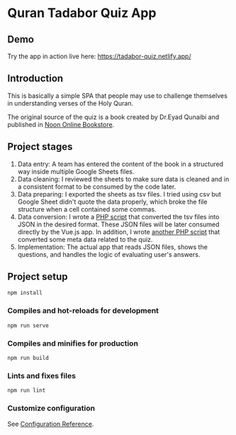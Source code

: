 # Quran Tadabor Quiz App
## Demo
Try the app in action live here: https://tadabor-quiz.netlify.app/

## Introduction
This is basically a simple SPA that people may use to challenge themselves in understanding verses of the Holy Quran. 

The original source of the quiz is a book created by Dr.‪Eyad Qunaibi‬ and published in [Noon Online Bookstore](https://www.noor-book.com/%D9%83%D8%AA%D8%A7%D8%A8-%D9%85%D8%AA%D8%B9%D9%87-%D8%A7%D9%84%D8%AA%D8%AF%D8%A8%D8%B1-pdf). 

## Project stages

1. Data entry: A team has entered the content of the book in a structured way inside multiple Google Sheets files.
2. Data cleaning: I reviewed the sheets to make sure data is cleaned and in a consistent format to be consumed by the code later.
3. Data preparing: I exported the sheets as tsv files. I tried using csv but Google Sheet didn't quote the data properly, which broke the file structure when a cell contained some commas.
4. Data conversion: I wrote a [PHP script](./converter/convert.php) that converted the tsv files into JSON in the desired format. These JSON files will be later consumed directly by the Vue.js app. In addition, I wrote [another PHP script](./converter/meta-builder.php) that converted some meta data related to the quiz. 
5. Implementation: The actual app that reads JSON files, shows the questions, and handles the logic of evaluating user's answers.



## Project setup
```
npm install
```

### Compiles and hot-reloads for development
```
npm run serve
```

### Compiles and minifies for production
```
npm run build
```

### Lints and fixes files
```
npm run lint
```

### Customize configuration
See [Configuration Reference](https://cli.vuejs.org/config/).
